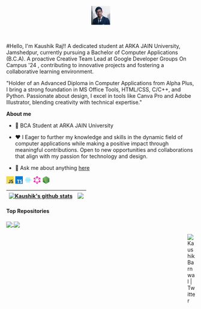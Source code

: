 <p align="center"><a href="http://kaushikbarnwal.wordpress.com/"><img width="10%" alt="Hello, I'm Kaushik Raj!!" src="Images/Kaushik Raj.jpg"/></a></p>

<br />


#Hello, I'm Kaushik Raj!!
A dedicated student at ARKA JAIN University, Jamshedpur, currently pursuing a Bachelor of Computer Applications (B.C.A). A proactive Creative Team Lead at Google Developer Groups On Campus '24 , contributing to innovative projects and fostering a collaborative learning environment.

"Holder of an Advanced Diploma in Computer Applications from Alpha Plus, I bring a strong foundation in MS Office Tools, HTML/CSS, C/C++, and Python. Passionate about design, I excel in tools like Canva Pro and Adobe Illustrator, blending creativity with technical expertise."

**About me**

- 💼 BCA Student at ARKA JAIN University

- ❤️ I Eager to further my knowledge and skills in the dynamic field of computer applications while making a positive impact through meaningful contributions. Open to new opportunities and collaborations that align with my passion for technology and design.

- 💬 Ask me about anything [here](https://github.com/KaushikBarnwal/KaushikBarnwal/issues)

<code><img height="20" alt="javascript" src="https://raw.githubusercontent.com/github/explore/80688e429a7d4ef2fca1e82350fe8e3517d3494d/topics/javascript/javascript.png"></code>
<code><img height="20" alt="typescript" src="https://raw.githubusercontent.com/github/explore/80688e429a7d4ef2fca1e82350fe8e3517d3494d/topics/typescript/typescript.png"></code>
<code><img height="20" alt="react" src="https://raw.githubusercontent.com/github/explore/80688e429a7d4ef2fca1e82350fe8e3517d3494d/topics/react/react.png"></code>
<code><img height="20" alt="graphql" src="https://raw.githubusercontent.com/github/explore/5c058a388828bb5fde0bcafd4bc867b5bb3f26f3/topics/graphql/graphql.png"></code>
<code><img height="20" alt="nodejs" src="https://raw.githubusercontent.com/github/explore/80688e429a7d4ef2fca1e82350fe8e3517d3494d/topics/nodejs/nodejs.png"></code>    


| <a href="https://github.com/KaushikBarnwal/github-readme-stats"><img align="center" src="https://github-readme-stats.vercel.app/api?username=KaushikBarnwal&show_icons=true&include_all_commits=true&theme=buefy&hide_border=true" alt="Kaushik's github stats" /></a> | <a href="https://github.com/KaushikBarnwal/github-readme-stats"><img align="center" src="https://github-readme-stats.vercel.app/api/top-langs/?username=KaushikBarnwal&layout=compact&theme=buefy&hide_border=true" /></a> |
| ------------- | ------------- |

#### Top Repositories


<a href="https://kaushikbarnwal.github.io/Music-Player/">
  <img align="center" src="https://github-readme-stats.vercel.app/api/pin/?username=KaushikBarnwal&repo=KaushikBarnwal.github.io&theme=buefy" />
</a>
<a href="https://kaushikbarnwal.github.io/Book-Library/">
  <img align="center" src="https://github-readme-stats.vercel.app/api/pin/?username=KaushikBarnwal&repo=github-readme-stats&theme=buefy" />
</a>


<br />
<br />

<a href="https://www.linkedin.com/in/kaushik-raj-469368250/">
  <img align="right" alt="Kaushik Barnwal | Twitter" width="21px" src="https://upload.wikimedia.org/wikipedia/commons/thumb/8/81/LinkedIn_icon.svg/108px-LinkedIn_icon.svg.png" />
</a>
